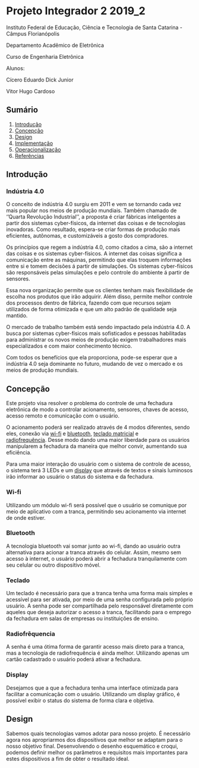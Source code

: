 
# Projeto Integrador 2 2019_2

Instituto Federal de Educação, Ciência e Tecnologia de Santa Catarina - Câmpus Florianópolis

Departamento Acadêmico de Eletrônica

Curso de Engenharia Eletrônica

Alunos:

Cícero Eduardo Dick Junior

Vitor Hugo Cardoso

## Sumário

1. [Introdução](#Introdução)
2. [Concepção](#Concepção)
3. [Design](#Design)
4. [Implementação](#Implementação)
5. [Operacionalização](#Operacionalização)
6. [Referências](#Referências)

## Introdução

### Indústria 4.0

O conceito de indústria 4.0 surgiu em 2011 e vem se tornando cada vez mais popular nos meios de produção mundiais. Também chamado de ‘’Quarta Revolução Industrial’’, a proposta é criar fábricas inteligentes a partir dos sistemas cyber-físicos, da internet das coisas e de tecnologias inovadoras. Como resultado, espera-se criar formas de produção mais eficientes, autônomas, e customizáveis a gosto dos compradores.

Os princípios que regem a indústria 4.0, como citados a cima, são a internet das coisas e os sistemas cyber-físicos. A internet das coisas significa a comunicação entre as máquinas, permitindo que elas troquem informações entre si e tomem decisões á partir de simulações. Os sistemas cyber-físicos são responsáveis pelas simulações e pelo controle do ambiente á partir de sensores.

Essa nova organização permite que os clientes tenham mais flexibilidade de escolha nos produtos que irão adquirir. Além disso, permite melhor controle dos processos dentro de fábrica, fazendo com que recursos sejam utilizados de forma otimizada e que um alto padrão de qualidade seja mantido.

O mercado de trabalho também está sendo impactado pela indústria 4.0. A busca por sistemas cyber-físicos mais sofisticados e pessoas habilitadas para administrar os novos meios de produção exigem trabalhadores mais especializados e com maior conhecimento técnico.

Com todos os benefícios que ela proporciona, pode-se esperar que a indústria 4.0 seja dominante no futuro, mudando de vez o mercado e os meios de produção mundiais.

## Concepção

Este projeto visa resolver o problema do controle de uma fechadura eletrônica de modo a controlar acionamento, sensores, chaves de acesso, acesso remoto e comunicação com o usuário.

O acionamento poderá ser realizado através de 4 modos diferentes, sendo eles, conexão via [wi-fi](#Wi-fi) e [bluetooth](#Bluetooth), [teclado matricial](#Teclado) e [radiofrequência](#Radiofrequência). Desse modo dando uma maior liberdade para os usuários manipularem a fechadura da maneira que melhor convir, aumentando sua eficiência.

Para uma maior interação do usuário com o sistema de controle de acesso, o sistema terá 3 LEDs e um [display](#Display) que através de textos e sinais luminosos irão informar ao usuário o status do sistema e da fechadura. 

### Wi-fi

Utilizando um módulo wi-fi será possível que o usuário se comunique por meio de aplicativo com a tranca, permitindo seu acionamento via internet de onde estiver.

### Bluetooth

A tecnologia bluetooth vai somar junto ao wi-fi, dando ao usuário outra alternativa para acionar a tranca através do celular. Assim, mesmo sem acesso à internet, o usuário poderá abrir a fechadura tranquilamente com seu celular ou outro dispositivo móvel.

### Teclado

Um teclado é necessário para que a tranca tenha uma forma mais simples e acessível para ser ativada, por meio de uma senha configurada pelo próprio usuário. A senha pode ser compartilhada pelo responsável diretamente com aqueles que deseja autorizar o acesso a tranca, facilitando para o emprego da fechadura em salas de empresas ou instituições de ensino.

### Radiofrêquencia

A senha é uma ótima forma de garantir acesso mais direto para a tranca, mas a tecnologia de radiofrequência é ainda melhor. Utilizando apenas um cartão cadastrado o usuário poderá ativar a fechadura.

### Display

Desejamos que a que a fechadura tenha uma interface otimizada para facilitar a comunicação com o usuário. Utilizando um display gráfico, é possível exibir o status do sistema de forma clara e objetiva.

## Design

Sabemos quais tecnologias vamos adotar para nosso projeto. É necessário agora nos apropriarmos dos dispositivos que melhor se adaptam para o nosso objetivo final. Desenvolvendo o desenho esquemático e croqui, podemos definir melhor os parâmetros e requisitos mais importantes para estes dispositivos a fim de obter o resultado ideal.
